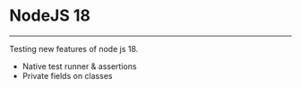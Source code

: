 # NodeJS 18
---
Testing new features of node js 18.
- Native test runner & assertions
- Private fields on classes
